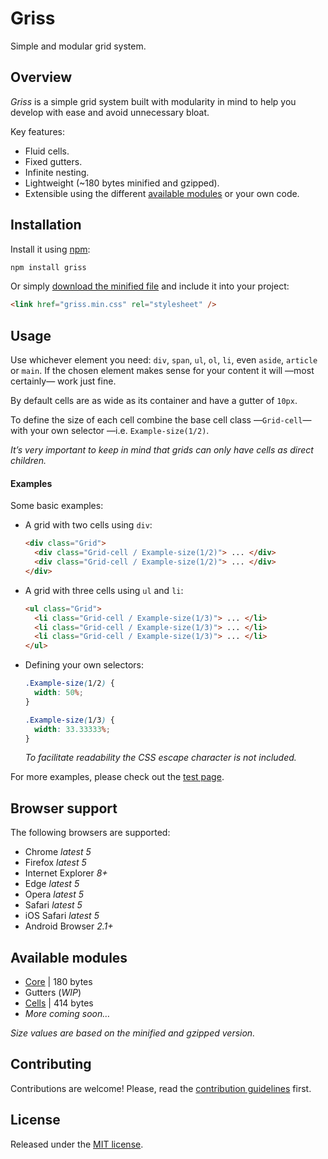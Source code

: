 # Griss

Simple and modular grid system.

## Overview

*Griss* is a simple grid system built with modularity in mind to help you
develop with ease and avoid unnecessary bloat.

Key features:

- Fluid cells.
- Fixed gutters.
- Infinite nesting.
- Lightweight (~180 bytes minified and gzipped).
- Extensible using the different [available modules](#available-modules) or
  your own code.

## Installation

Install it using [npm](https://npmjs.com):

```sh
npm install griss
```

Or simply [download the minified file](dist/griss.min.css) and include it into
your project:

```html
<link href="griss.min.css" rel="stylesheet" />
```

## Usage

Use whichever element you need: `div`, `span`, `ul`, `ol`, `li`, even `aside`,
`article` or `main`. If the chosen element makes sense for your content it will
—most certainly— work just fine.

By default cells are as wide as its container and have a gutter of `10px`.

To define the size of each cell combine the base cell class —`Grid-cell`— with
your own selector —i.e. `Example-size(1/2)`.

*It’s very important to keep in mind that grids can only have cells as
direct children.*

#### Examples

Some basic examples:

- A grid with two cells using `div`:

  ```html
  <div class="Grid">
    <div class="Grid-cell / Example-size(1/2)"> ... </div>
    <div class="Grid-cell / Example-size(1/2)"> ... </div>
  </div>
  ```

- A grid with three cells using `ul` and `li`:

  ```html
  <ul class="Grid">
    <li class="Grid-cell / Example-size(1/3)"> ... </li>
    <li class="Grid-cell / Example-size(1/3)"> ... </li>
    <li class="Grid-cell / Example-size(1/3)"> ... </li>
  </ul>
  ```

- Defining your own selectors:

  ```css
  .Example-size(1/2) {
    width: 50%;
  }

  .Example-size(1/3) {
    width: 33.33333%;
  }
  ```

  *To facilitate readability the CSS escape character is not included.*

For more examples, please check out the
[test page](https://battaglr.github.io/griss/test/test.html).

## Browser support

The following browsers are supported:

- Chrome *latest 5*
- Firefox *latest 5*
- Internet Explorer *8+*
- Edge *latest 5*
- Opera *latest 5*
- Safari *latest 5*
- iOS Safari *latest 5*
- Android Browser *2.1+*

## Available modules

- [Core](https://github.com/battaglr/griss) | 180 bytes
- Gutters (*WIP*)
- [Cells](https://github.com/battaglr/griss-cells) | 414 bytes
- *More coming soon…*

*Size values are based on the minified and gzipped version.*

## Contributing

Contributions are welcome! Please, read the
[contribution guidelines](contributing.md) first.

## License

Released under the [MIT license](license.txt).
